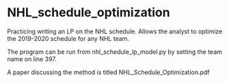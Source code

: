 # NHL_schedule_optimization
Practicing writing an LP on the NHL schedule. Allows the analyst to optimize the 2019-2020 schedule for any NHL team.

The program can be run from nhl_schedule_lp_model.py by setting the team name on line 397.

A paper discussing the method is titled NHL_Schedule_Optimization.pdf
